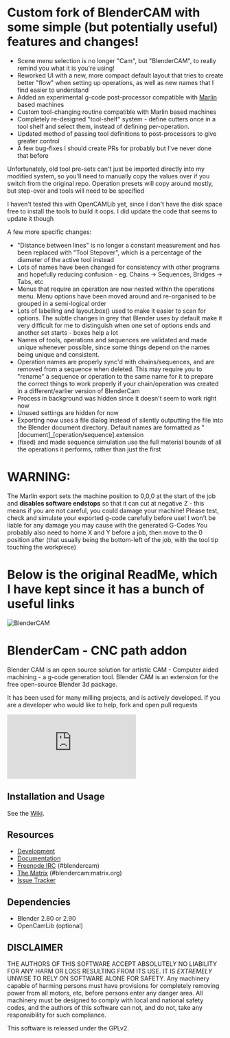 # Custom fork of BlenderCAM with some simple (but potentially useful) features and changes!

* Scene menu selection is no longer "Cam", but "BlenderCAM", to really remind you what it is you're using!
* Reworked UI with a new, more compact default layout that tries to create better "flow" when setting up operations, as well as new names that I find easier to understand
* Added an experimental g-code post-processor compatible with [Marlin](https://github.com/MarlinFirmware/Marlin) based machines
* Custom tool-changing routine compatible with Marlin based machines
* Completely re-designed "tool-shelf" system - define cutters once in a tool shelf and select them, instead of defining per-operation. 
* Updated method of passing tool definitions to post-processors to give greater control
* A few bug-fixes I should create PRs for probably but I've never done that before

Unfortunately, old tool pre-sets can't just be imported directly into my modified system, so you'll need to manually copy the values over if you switch from the original repo. Operation presets will copy around mostly, but step-over and tools will need to be specified

I haven't tested this with OpenCAMLib yet, since I don't have the disk space free to install the tools to build it oops. I did update the code that seems to update it though

A few more specific changes: 

* "Distance between lines" is no longer a constant measurement and has been replaced with "Tool Stepover", which is a percentage of the diameter of the active tool instead
* Lots of names have been changed for consistency with other programs and hopefully reducing confusion - eg. Chains -> Sequences, Bridges -> Tabs, etc
* Menus that require an operation are now nested within the operations menu. Menu options have been moved around and re-organised to be grouped in a semi-logical order
* Lots of labelling and layout.box() used to make it easier to scan for options. The subtle changes in grey that Blender uses by default make it very difficult for me to distinguish when one set of options ends and another set starts - boxes help a lot
* Names of tools, operations and sequences are validated and made unique whenever possible, since some things depend on the names being unique and consistent. 
* Operation names are properly sync'd with chains/sequences, and are removed from a sequence when deleted. This may require you to "rename" a sequence or operation to the same name for it to prepare the correct things to work properly if your chain/operation was created in a different/earlier version of BlenderCam
* Process in background was hidden since it doesn't seem to work right now
* Unused settings are hidden for now
* Exporting now uses a file dialog instead of silently outputting the file into the Blender document directory. Default names are formatted as "\[document\]_\[operation/sequence\].extension
* (fixed) and made sequence simulation use the full material bounds of all the operations it performs, rather than just the first

# WARNING:
The Marlin export sets the machine position to 0,0,0 at the start of the job and **disables software endstops** so that it can cut at negative Z - this means if you are not careful, you could damage your machine! Please test, check and simulate your exported g-code carefully before use! I won't be liable for any damage you may cause with the generated G-Codes
You probably also need to home X and Y before a job, then move to the 0 position after (that usually being the bottom-left of the job, with the tool tip touching the workpiece)


# Below is the original ReadMe, which I have kept since it has a bunch of useful links


![BlenderCAM](./static/logo.png)

# BlenderCam - CNC path addon

Blender CAM is an open source solution for artistic CAM - Computer aided machining - a g-code generation tool.
Blender CAM is an extension for the free open-source Blender 3d package.

It has been used for many milling projects, and is actively developed.
If you are a developer who would like to help, fork and open pull requests


[![Chat on Matrix](https://img.shields.io/matrix/blendercam:matrix.org?label=Chat%20on%20Matrix)](https://riot.im/app/#/room/#blendercam:matrix.org)

## Installation and Usage

See the [Wiki](https://github.com/vilemduha/blendercam/wiki).


## Resources

* [Development](https://github.com/vilemduha/blendercam)
* [Documentation](https://github.com/vilemduha/blendercam/wiki)
* [Freenode IRC](http://webchat.freenode.net/?channels=%23blendercam) (#blendercam)
* [The Matrix](https://riot.im/app/#/room/#blendercam:matrix.org) (#blendercam:matrix.org)
* [Issue Tracker](https://github.com/blendercam/blendercam/issues)


## Dependencies

* Blender 2.80 or 2.90
* OpenCamLib (optional)


## DISCLAIMER

THE AUTHORS OF THIS SOFTWARE ACCEPT ABSOLUTELY NO LIABILITY FOR
ANY HARM OR LOSS RESULTING FROM ITS USE.  IT IS _EXTREMELY_ UNWISE
TO RELY ON SOFTWARE ALONE FOR SAFETY.  Any machinery capable of
harming persons must have provisions for completely removing power
from all motors, etc, before persons enter any danger area.  All
machinery must be designed to comply with local and national safety
codes, and the authors of this software can not, and do not, take
any responsibility for such compliance.

This software is released under the GPLv2.

